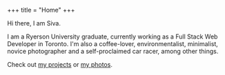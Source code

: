 +++
title = "Home"
+++

Hi there,
I am Siva. 

I am a Ryerson University graduate, currently working as a Full Stack Web Developer in Toronto. I'm also a coffee-lover, environmentalist, minimalist, novice photographer and a self-proclaimed car racer, among other things.

Check out [my projects](https://dhayalan.com/projects/) or [my photos](https://www.instagram.com/sdhayalan/).